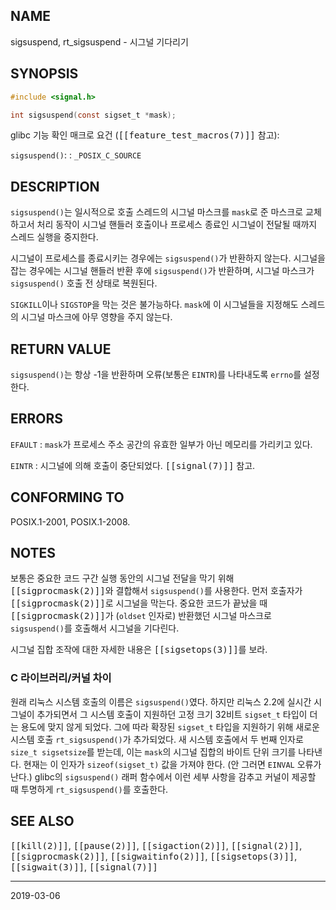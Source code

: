## NAME

sigsuspend, rt_sigsuspend - 시그널 기다리기

## SYNOPSIS

```c
#include <signal.h>

int sigsuspend(const sigset_t *mask);
```

glibc 기능 확인 매크로 요건 (<tt>[[feature_test_macros(7)]]</tt> 참고):

`sigsuspend()`:
:   `_POSIX_C_SOURCE`

## DESCRIPTION

`sigsuspend()`는 일시적으로 호출 스레드의 시그널 마스크를 `mask`로 준 마스크로 교체하고서 처리 동작이 시그널 핸들러 호출이나 프로세스 종료인 시그널이 전달될 때까지 스레드 실행을 중지한다.

시그널이 프로세스를 종료시키는 경우에는 `sigsuspend()`가 반환하지 않는다. 시그널을 잡는 경우에는 시그널 핸들러 반환 후에 `sigsuspend()`가 반환하며, 시그널 마스크가 `sigsuspend()` 호출 전 상태로 복원된다.

`SIGKILL`이나 `SIGSTOP`을 막는 것은 불가능하다. `mask`에 이 시그널들을 지정해도 스레드의 시그널 마스크에 아무 영향을 주지 않는다.

## RETURN VALUE

`sigsuspend()`는 항상 -1을 반환하며 오류(보통은 `EINTR`)를 나타내도록 `errno`를 설정한다.

## ERRORS

`EFAULT`
:   `mask`가 프로세스 주소 공간의 유효한 일부가 아닌 메모리를 가리키고 있다.

`EINTR`
:   시그널에 의해 호출이 중단되었다. <tt>[[signal(7)]]</tt> 참고.

## CONFORMING TO

POSIX.1-2001, POSIX.1-2008.

## NOTES

보통은 중요한 코드 구간 실행 동안의 시그널 전달을 막기 위해 <tt>[[sigprocmask(2)]]</tt>와 결합해서 `sigsuspend()`를 사용한다. 먼저 호출자가 <tt>[[sigprocmask(2)]]</tt>로 시그널을 막는다. 중요한 코드가 끝났을 때 <tt>[[sigprocmask(2)]]</tt>가 (`oldset` 인자로) 반환했던 시그널 마스크로 `sigsuspend()`를 호출해서 시그널을 기다린다.

시그널 집합 조작에 대한 자세한 내용은 <tt>[[sigsetops(3)]]</tt>를 보라.

### C 라이브러리/커널 차이

원래 리눅스 시스템 호출의 이름은 `sigsuspend()`였다. 하지만 리눅스 2.2에 실시간 시그널이 추가되면서 그 시스템 호출이 지원하던 고정 크기 32비트 `sigset_t` 타입이 더는 용도에 맞지 않게 되었다. 그에 따라 확장된 `sigset_t` 타입을 지원하기 위해 새로운 시스템 호출 `rt_sigsuspend()`가 추가되었다. 새 시스템 호출에서 두 번째 인자로 `size_t sigsetsize`를 받는데, 이는 `mask`의 시그널 집합의 바이트 단위 크기를 나타낸다. 현재는 이 인자가 `sizeof(sigset_t)` 값을 가져야 한다. (안 그러면 `EINVAL` 오류가 난다.) glibc의 `sigsuspend()` 래퍼 함수에서 이런 세부 사항을 감추고 커널이 제공할 때 투명하게 `rt_sigsuspend()`를 호출한다.

## SEE ALSO

<tt>[[kill(2)]]</tt>, <tt>[[pause(2)]]</tt>, <tt>[[sigaction(2)]]</tt>, <tt>[[signal(2)]]</tt>, <tt>[[sigprocmask(2)]]</tt>, <tt>[[sigwaitinfo(2)]]</tt>, <tt>[[sigsetops(3)]]</tt>, <tt>[[sigwait(3)]]</tt>, <tt>[[signal(7)]]</tt>

----

2019-03-06

